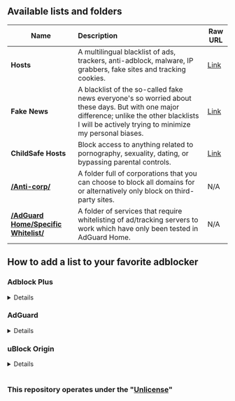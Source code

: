 ## Available lists and folders
 Name |      Description      | Raw URL |
----- |:----------------------|---------|
**Hosts** | A multilingual blacklist of ads, trackers, anti-adblock, malware, IP grabbers, fake sites and tracking cookies. | [Link](https://raw.githubusercontent.com/Cybo1927/Hosts/master/Hosts) 
**Fake News** | A blacklist of the so-called fake news everyone's so worried about these days. But with one major difference; unlike the other blacklists I will be actively trying to minimize my personal biases. | [Link](https://raw.githubusercontent.com/Cybo1927/Hosts/master/Fake%20News)
**ChildSafe Hosts** | Block access to anything related to pornography, sexuality, dating, or bypassing parental controls. | [Link](https://raw.githubusercontent.com/Cybo1927/Hosts/master/ChildSafe%20Hosts)
**[/Anti-corp/](https://github.com/Cybo1927/Hosts/tree/master/Anti-corp)** | A folder full of corporations that you can choose to block all domains for or alternatively only block on third-party sites. | N/A
**[/AdGuard Home/Specific Whitelist/](https://github.com/Cybo1927/Hosts/tree/master/AdGuard%20Home/Specific%20Whitelist)** | A folder of services that require whitelisting of ad/tracking servers to work which have only been tested in AdGuard Home. | N/A

## How to add a list to your favorite adblocker
### Adblock Plus
<details>
  
[Tutorial from Adblock Plus](https://help.eyeo.com/en/adblockplus/add-a-filter-list)
  
</details>

### AdGuard
<details>
  
**COMING SOON**

</details>

### uBlock Origin
<details>
  
[Tutorial from uBlock Origin](https://github.com/gorhill/uBlock/wiki/Filter-lists-from-around-the-web)

</details>

<br>

### This repository operates under the "[Unlicense](https://unlicense.org/)"
